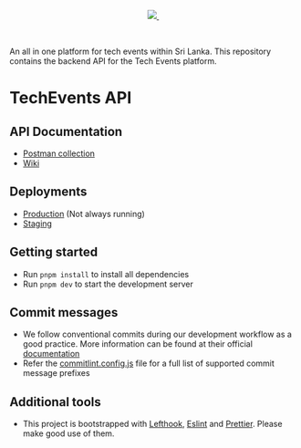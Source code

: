 <br/>

<br/>


<!-- <p align="center">
  <img src="https://github.com/sliit-foss/bashaway-official/assets/73662613/c15f7a94-592b-410f-b581-c98d25a9ca42" width="420" alt="Tech Events Logo"/>
</p> -->

<br/>

<p align="center">
  <a aria-label="GDG Sri Lanka Logo" href="https://gdg.community.dev/gdg-sri-lanka/">
    <img src="https://img.shields.io/badge/Made_by_GDG_Sri_Lanka">
  </a>
  <a aria-label="License" href="https://github.com/gdgsrilanka/techevents-api/blob/main/LICENSE">
    <img alt="" src="https://img.shields.io/badge/License-MIT-yellow.svg">
  </a>
</p>

<br/>

An all in one platform for tech events within Sri Lanka. This repository contains the backend API for the Tech Events platform.


# TechEvents API

## API Documentation

- [Postman collection](https://documenter.getpostman.com/view/13842706/2s9YXk3gUP)
- [Wiki](https://github.com/gdgsrilanka/techevents-api/wiki)

## Deployments

- [Production](https://api.bashaway.sliitfoss.org) (Not always running)
- [Staging](https://api.staging.bashaway.sliitfoss.org)

## Getting started

- Run `pnpm install` to install all dependencies
- Run `pnpm dev` to start the development server

## Commit messages

- We follow conventional commits during our development workflow as a good practice. More information can be found at their official [documentation](https://www.conventionalcommits.org/en/v1.0.0-beta.4/#examples)
- Refer the [commitlint.config.js](https://github.com/gdgsrilanka/techevents-api/blob/main/commitlint.config.cjs) file for a full list of supported commit message prefixes

## Additional tools

- This project is bootstrapped with [Lefthook](https://evilmartians.com/opensource/lefthook), [Eslint](https://eslint.org/) and [Prettier](https://prettier.io/). Please make good use of them.

<br/>
